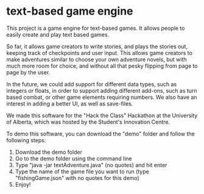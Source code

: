 # text-based game engine

This project is a game engine for text-based games.
It allows people to easily create and play text based games.

So far, it allows game creators to write stories, and plays the stories out, keeping track of checkpoints and user input.
This allows game creators to make adventures similar to choose your own adventure novels, but with much more room for choice, and without all that pesky flipping from page to page by the user.


In the future, we could add support for different data types, such as integers or floats, in order to support adding different
add-ons, such as turn based combat, or other game elements requiring numbers. 
We also have an interest in adding a better UI, as well as save-files.

We made this software for the "Hack the Class" Hackathon at the University of Alberta, which was hosted by the Student's Innovation Centre.

To demo this software, you can download the "demo" folder and follow the following steps:

1) Download the demo folder
2) Go to the demo folder using the command line
3) Type "java -jar textAdventure.java" (no quotes) and hit enter
4) Type the name of the game file you want to run (type "fishingGame.json"  with no quotes for this demo)
5) Enjoy!
